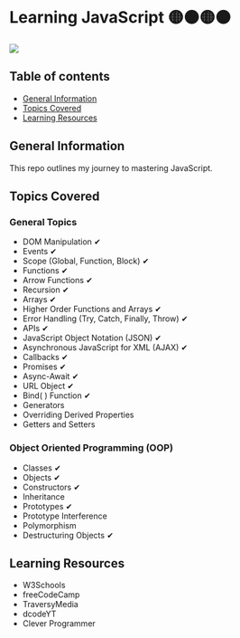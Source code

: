 # Learning JavaScript 🟡⚫🟡⚫


<img style="align-items: center;" src = "https://user-images.githubusercontent.com/55777067/135094588-c42c7322-4ab7-48d4-a14a-ab9168b95ad6.png">


## Table of contents
* [General Information](#general-info)
* [Topics Covered](#topics-covered)
* [Learning Resources](#resources)


## General Information
This repo outlines my journey to mastering JavaScript. 


## Topics Covered

### General Topics

- DOM Manipulation ✔
- Events ✔
- Scope (Global, Function, Block) ✔
- Functions ✔
- Arrow Functions ✔
- Recursion ✔
- Arrays ✔
- Higher Order Functions and Arrays ✔
- Error Handling (Try, Catch, Finally, Throw) ✔
- APIs ✔
- JavaScript Object Notation (JSON) ✔
- Asynchronous JavaScript for XML (AJAX) ✔
- Callbacks ✔
- Promises ✔
- Async-Await ✔
- URL Object ✔
- Bind( ) Function ✔
- Generators
- Overriding Derived Properties
- Getters and Setters

### Object Oriented Programming (OOP) 

- Classes ✔
- Objects ✔
- Constructors ✔
- Inheritance
- Prototypes ✔
- Prototype Interference
- Polymorphism
- Destructuring Objects ✔


<!--## Design Patterns


## JS Tools and Libraries-->


## Learning Resources

- W3Schools
- freeCodeCamp
- TraversyMedia
- dcodeYT
- Clever Programmer


